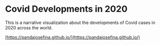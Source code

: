 # Covid Developments in 2020

This is a narrative visualization about the developments of Covid cases in 2020 across the world. 

[https://pandajosefina.github.io/](https://pandajosefina.github.io/)
